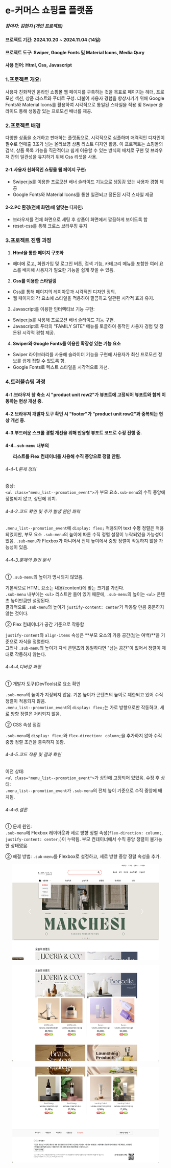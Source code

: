 # e-커머스 쇼핑몰 플랫폼

##### 참여자: 김현지 (개인 프로젝트)  
  
#### 프로젝트 기간: 2024.10.20 ~ 2024.11.04 (14일)  
  
#### 프로젝트 도구: Swiper, Google Fonts 및 Material Icons, Media Qury
  
#### 사용 언어: Html, Css, Javascript  
  
### 1.프로젝트 개요: 
  사용자 친화적인 온라인 쇼핑몰 웹 페이지를 구축하는 것을 목표로 페이지는 헤더, 프로모션 섹션, 상품 리스트와 푸터로 구성.
  더불어 사용자 경험을 향상시키기 위해 Google Fonts와 Material Icons를 활용하여 시각적으로 통일된 스타일을 적용 및 Swiper 슬라이드 통해 생동감 있는 프로모션 배너를 제공.   
  
### 2.프로젝트 배경  
  다양한 상품을 소개하고 판매하는 플랫폼으로, 시각적으로 심플하며 매력적인 디자인이 필수로 연매출 3조가 넘는 올리브영 상품 리스트 디자인 활용.
  이 프로젝트는 쇼핑몰의 검색, 상품 목록 기능을 직관적이고 쉽게 이용할 수 있는 방식의 배치로 구현 및 브라우저 간의 일관성을 유지하기 위해 Css 리셋을 사용.
#### 2-1.사용자 친화적인 쇼핑몰 웹 페이지 구현:  
  - Swiper.js를 이용한 프로모션 배너 슬라이드 기능으로 생동감 있는 사용자 경험 제공
  - Google Fonts와 Material Icons를 통한 일관되고 정돈된 시각 스타일 제공  

#### 2-2.PC 환경(전체 화면)에 알맞는 디자인:  
  - 브라우저를 전체 화면으로 세팅 후 상품이 화면에서 깔끔하게 보이도록 함
  - reset-css를 통해 크로스 브라우징 유지
  
### 3.프로젝트 진행 과정  
1. **Html을 통한 페이지 구조화**
  - 헤더에 로고, 회원가입 및 로그인 버튼, 검색 기능, 카테고리 메뉴를 포함한 여러 요소를 배치해 사용자가 필요한 기능을 쉽게 찾을 수 있음.

2. **Css를 이용한 스타일링**
  - Css를 통해 페이지의 레이아웃과 시각적인 디자인 정의.
  - 웹 페이지의 각 요소에 스타일을 적용하여 깔끔하고 일관된 시각적 효과 유지. 

3. Javascript를 이용한 인터랙티브 기능 구현:
  - Swiper.js를 사용해 프로모션 배너 슬라이드 기능 구현.
  - Javascript로 푸터의 "FAMILY SITE" 메뉴를 토글하여 동적인 사용자 경험 및 정돈된 시각적 경험 제공. 

4. **Swiper와 Google Fonts를 이용한 확장성 있는 기능 요소**
  - Swiper 라이브러리를 사용해 슬라이더 기능을 구현해 사용자가 최신 프로모션 정보를 쉽게 접할 수 있도록 함.
  - Google Fonts로 텍스트 스타일을 시각적으로 개선.
  
### 4.트러블슈팅 과정
  #### 4-1.브라우저 창 축소 시 "product unit row2"가 뷰포트에 고정되어 뷰포트와 함께 이동하는 현상 개선 중.  
  #### 4-2.브라우저 개발자 도구 확인 시 "footer"가 "product unit row2"과 중복되는 현상 개선 중.
  #### 4-3.부드러운 스크롤 경험 개선을 위해 반응형 뷰포트 코드로 수정 진행 중.

  #### 4-4.`.sub-menu` 내부의 <ul> 리스트를 Flex 컨테이너를 사용해 수직 중앙으로 정렬 안됨.
  ###### 4-4-1.문제 정의
  증상:  
  `<ul class="menu_list--promotion_event">`가 부모 요소`.sub-menu`의 수직 중앙에 정렬되지 않고, 상단에 위치.   

  ###### 4-4-2.코드 확인 및 추가 발생 원인 파악 
  `.menu_list--promotion_event`에 `display: flex;` 적용되어 text 수평 정렬은 적용되었지만, 부모 요소 `.sub-menu`의 높이에 따른 수직 정렬 설정이 누락되었을 가능성이 있음.
  `.sub-menu`가 Flexbox가 아니어서 전체 높이에서 중앙 정렬이 작동하지 않을 가능성이 있음.  

  ###### 4-4-3.문제의 원인 분석
  ① `.sub-menu`의 높이가 명시되지 않았음.   

  기본적으로 HTML 요소는 내용(content)에 맞는 크기를 가진다.  
  `.sub-menu` 내부에는 `<ul>` 리스트만 들어 있기 때문에, `.sub-menu`의 높이는 `<ul>` 콘텐츠 높이만큼만 설정된다.  
  결과적으로 `.sub-menu`의 높이가 `justify-content: center`가 작동할 만큼 충분하지 않는 것이다.  

  ② Flex 컨테이너가 공간 기준으로 작동함  

  `justify-content`와 `align-items` 속성은 **부모 요소의 가용 공간(남는 여백)**을 기준으로 자식을 정렬한다.  
  그러나 `.sub-menu`의 높이가 자식 콘텐츠와 동일하다면 "남는 공간"이 없어서 정렬이 제대로 작동하지 않는다.  

  ###### 4-4-4.디버깅 과정
  ① 개발자 도구(DevTools)로 요소 확인  
    
  `.sub-menu`의 높이가 지정되지 않음. 기본 높이가 콘텐츠의 높이로 제한되고 있어 수직 정렬이 적용되지 않음.  
  `.menu_list--promotion_event`의 `display: flex;`는 가로 방향으로만 작동하고, 세로 방향 정렬은 처리되지 않음.  

  ② CSS 속성 점검  

  `.sub-menu`에 `display: flex;`와 `flex-direction: column;`을 추가하지 않아 수직 중앙 정렬 조건을 충족하지 못함.  

  ###### 4-4-5.코드 적용 및 결과 확인
  이전 상태:  
  `<ul class="menu_list--promotion_event">`가 상단에 고정되어 있었음.
  수정 후 상태:  
  `.menu_list--promotion_event`가 `.sub-menu`의 전체 높이 기준으로 수직 중앙에 배치됨.

  ###### 4-4-6.결론

  ① 문제 원인:  
  `.sub-menu`에 Flexbox 레이아웃과 세로 방향 정렬 속성(`flex-direction: column;`, `justify-content: center;`)이 누락됨. 부모 컨테이너에서 수직 중앙 정렬이 불가능한 상태였음.  

  ② 해결 방법:
  `.sub-menu`를 Flexbox로 설정하고, 세로 방향 중앙 정렬 속성을 추가.



<p align="center">
  <img width="460" height="300" src="./image/Finished1.png">
</p>  
  
<p align="center">
  <img width="460" height="300" src="./image/Finished2.png">
</p>  

<p align="center">
  <img width="460" height="300" src="./image/Finished3.png">
</p>  

  

